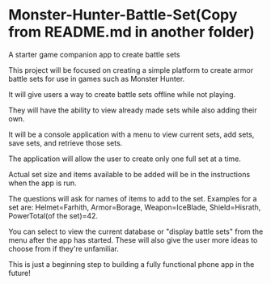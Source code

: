 # Monster-Hunter-Battle-Set(Copy from README.md in another folder)
A starter game companion app to create battle sets

This project will be focused on creating a simple platform to create armor battle sets for use in games such as Monster Hunter.

It will give users a way to create battle sets offline while not playing.

They will have the ability to view already made sets while also adding their own.

It will be a console application with a menu to view current sets, add sets, save sets, and retrieve those sets.

The application will allow the user to create only one full set at a time.

Actual set size and items available to be added will be in the instructions when the app is run.

The questions will ask for names of items to add to the set. Examples for a set are: Helmet=Farhith, Armor=Borage, Weapon=IceBlade, Shield=Hisrath, PowerTotal(of the set)=42.

You can select to view the current database or "display battle sets" from the menu after the app has started. These will also give the user more ideas to choose from if they're unfamiliar.

This is just a beginning step to building a fully functional phone app in the future!
